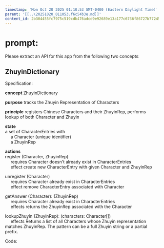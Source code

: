 ```yaml
---
timestamp: 'Mon Oct 20 2025 01:10:53 GMT-0400 (Eastern Daylight Time)'
parent: '[[..\20251020_011053.f6c54b3e.md]]'
content_id: 2b304455fc7975c519cdb476adcd9e92689e13a177c6736f86727b772455d908
---
```


# prompt:

Please extract an API for this app from the following two concepts:

## ZhuyinDictionary

Specification:

**concept** ZhuyinDictionary

**purpose** tracks the Zhuyin Representation of Characters

**principle** registers Chinese Characters and their ZhuyinRep, performs lookup of both Character and Zhuyin

**state**\
a set of CharacterEntries with\
  a Character (unique identifier)\
  a ZhuyinRep

**actions**\
register (Character, ZhuyinRep)\
  requires Character doesn't already exist in CharacterEntries\
  effect create new CharacterEntry with given Character and ZhuyinRep

unregister (Character)\
  requires Character already exist in CharacterEntries\
  effect remove CharacterEntry associated with Character

getAnswer (Character): (ZhuyinRep)\
  requires Character already exist in CharacterEntries\
  effects returns the ZhuyinRep associated with the Character

lookupZhuyin (ZhuyinRep): (characters: Character\[])\
  effects Returns a list of all Characters whose Zhuyin representation matches ZhuyinRep. The pattern can be a full Zhuyin string or a partial prefix.

Code:
